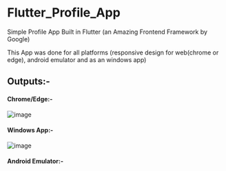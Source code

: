 # Flutter_Profile_App
Simple Profile App Built in Flutter (an Amazing Frontend Framework by Google)

This App was done for all platforms (responsive design for web(chrome or edge), android emulator and as an windows app)

## Outputs:- 

#### Chrome/Edge:- 

![image](https://user-images.githubusercontent.com/60535124/124360840-98403480-dc49-11eb-9a2d-4c7e377998ea.png)

#### Windows App:- 

![image](https://user-images.githubusercontent.com/60535124/124360902-eb19ec00-dc49-11eb-84a9-2d5c3bb75432.png)


#### Android Emulator:- 



